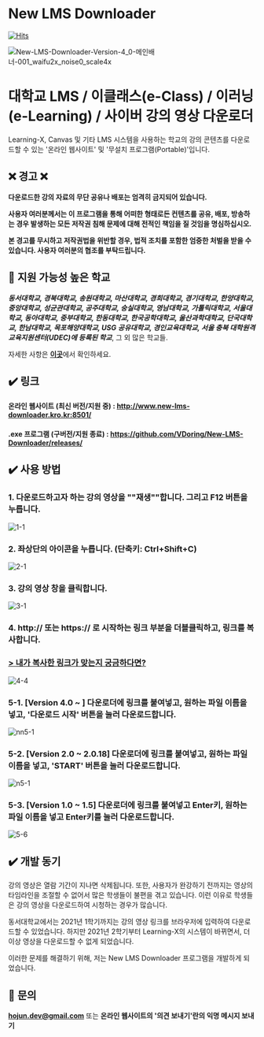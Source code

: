 # New LMS Downloader
[![Hits](https://hits.seeyoufarm.com/api/count/incr/badge.svg?url=https%3A%2F%2Fgithub.com%2FVDoring%2FNew-LMS-Downloader&count_bg=%230085CA&title_bg=%23555555&icon=github.svg&icon_color=%23E7E7E7&title=View&edge_flat=false)](https://hits.seeyoufarm.com)

![New-LMS-Downloader-Version-4_0-메인배너-001_waifu2x_noise0_scale4x](https://github.com/VDoring/New-LMS-Downloader/assets/50266731/7366928e-0a6b-4bd7-b820-902d3ac33224)


# 대학교 LMS / 이클래스(e-Class) / 이러닝(e-Learning) / 사이버 강의 영상 다운로더
Learning-X, Canvas 및 기타 LMS 시스템을 사용하는 학교의 강의 콘텐츠를 다운로드할 수 있는 '온라인 웹사이트' 및 '무설치 프로그램(Portable)'입니다.

## ❌ 경고 ❌
**다운로드한 강의 자료의 무단 공유나 배포는 엄격히 금지되어 있습니다.**

**사용자 여러분께서는 이 프로그램을 통해 어떠한 형태로든 컨텐츠를 공유, 배포, 방송하는 경우 발생하는 모든 저작권 침해 문제에 대해 전적인 책임을 질 것임을 명심하십시오.**

**본 경고를 무시하고 저작권법을 위반할 경우, 법적 조치를 포함한 엄중한 처벌을 받을 수 있습니다. 사용자 여러분의 협조를 부탁드립니다.**

## 🏫 지원 가능성 높은 학교
_**동서대학교, 경북대학교, 송원대학교, 마산대학교, 경희대학교, 경기대학교, 한양대학교, 중앙대학교, 성균관대학교, 공주대학교, 숭실대학교, 영남대학교, 가톨릭대학교, 서울대학교, 동아대학교, 중부대학교, 한동대학교, 한국공학대학교, 울산과학대학교, 단국대학교, 한남대학교, 목포해양대학교, USG 공유대학교, 경인교육대학교, 서울 충북 대학원격교육지원센터(UDEC)에 등록된 학교**_, 그 외 많은 학교들.

자세한 사항은 [**이곳**](https://vdoring.notion.site/New-LMS-Downloader-cef831812c564f01b5f9e72bdd3482b7?pvs=4)에서 확인하세요.

## ✔️ 링크
#### 온라인 웹사이트 (최신 버전/지원 중) : http://www.new-lms-downloader.kro.kr:8501/

#### .exe 프로그램 (구버전/지원 종료) : https://github.com/VDoring/New-LMS-Downloader/releases/

## ✔️ 사용 방법
### 1. 다운로드하고자 하는 강의 영상을 ""재생""합니다. 그리고 F12 버튼을 누릅니다.
![1-1](https://user-images.githubusercontent.com/50266731/131610778-2043b470-3ce4-4b22-98dc-a47b59140f86.png)
### 2. 좌상단의 아이콘을 누릅니다. (단축키: Ctrl+Shift+C)
![2-1](https://user-images.githubusercontent.com/50266731/131627448-610d2809-d161-44d1-b2aa-8f7e152ad4c2.png)
### 3. 강의 영상 창을 클릭합니다.
![3-1](https://user-images.githubusercontent.com/50266731/131610785-b5b41b02-9747-4b96-9dbf-8c5590c4c262.png)
### 4. http:// 또는 https:// 로 시작하는 링크 부분을 더블클릭하고, 링크를 복사합니다.
### [> 내가 복사한 링크가 맞는지 궁금하다면?](https://vdoring.notion.site/New-LMS-Downloader-cef831812c564f01b5f9e72bdd3482b7?pvs=4)
![4-4](https://user-images.githubusercontent.com/50266731/135854062-44d8448b-f053-42d3-8114-b532d2dda622.png)
### 5-1. [Version 4.0 ~ ] 다운로더에 링크를 붙여넣고, 원하는 파일 이름을 넣고, '다운로드 시작' 버튼을 눌러 다운로드합니다.
![nn5-1](https://github.com/VDoring/New-LMS-Downloader/assets/50266731/3e1eb83f-2035-4887-a385-2b8eb3ee37cc)
### 5-2. [Version 2.0 ~ 2.0.18] 다운로더에 링크를 붙여넣고, 원하는 파일 이름을 넣고, 'START' 버튼을 눌러 다운로드합니다.
![n5-1](https://user-images.githubusercontent.com/50266731/185410117-5854f5d9-f5dc-473c-b2b6-5753578717f5.png)
### 5-3. [Version 1.0 ~ 1.5] 다운로더에 링크를 붙여넣고 Enter키, 원하는 파일 이름을 넣고 Enter키를 눌러 다운로드합니다.
![5-6](https://user-images.githubusercontent.com/50266731/169661677-47a0e11d-a9c7-4a42-b676-70bfcfb64568.png)


## ✔️ 개발 동기
강의 영상은 열람 기간이 지나면 삭제됩니다. 또한, 사용자가 완강하기 전까지는 영상의 타임라인을 조절할 수 없어서 많은 학생들이 불편을 겪고 있습니다. 이런 이유로 학생들은 강의 영상을 다운로드하여 시청하는 경우가 많습니다.

동서대학교에서는 2021년 1학기까지는 강의 영상 링크를 브라우저에 입력하여 다운로드할 수 있었습니다. 하지만 2021년 2학기부터 Learning-X의 시스템이 바뀌면서, 더 이상 영상을 다운로드할 수 없게 되었습니다.

이러한 문제를 해결하기 위해, 저는 New LMS Downloader 프로그램을 개발하게 되었습니다.


## 📧 문의
**hojun.dev@gmail.com** 또는 **온라인 웹사이트의 '의견 보내기'란의 익명 메시지 보내기**
